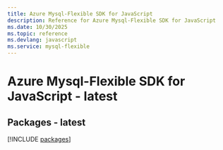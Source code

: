 ```yaml
---
title: Azure Mysql-Flexible SDK for JavaScript
description: Reference for Azure Mysql-Flexible SDK for JavaScript
ms.date: 10/30/2025
ms.topic: reference
ms.devlang: javascript
ms.service: mysql-flexible
---
```

# Azure Mysql-Flexible SDK for JavaScript - latest
## Packages - latest
[!INCLUDE [packages](mysql-flexible-index.md)]
